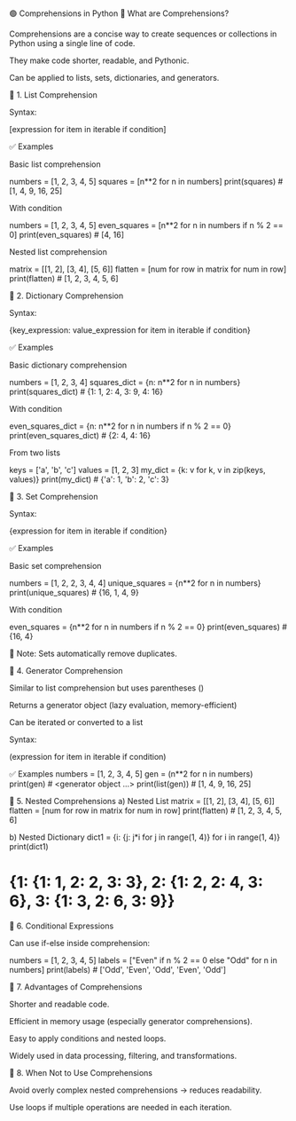 🟢 Comprehensions in Python
🧠 What are Comprehensions?

Comprehensions are a concise way to create sequences or collections in Python using a single line of code.

They make code shorter, readable, and Pythonic.

Can be applied to lists, sets, dictionaries, and generators.

🔹 1. List Comprehension

Syntax:

[expression for item in iterable if condition]

✅ Examples

Basic list comprehension

numbers = [1, 2, 3, 4, 5]
squares = [n**2 for n in numbers]
print(squares)  # [1, 4, 9, 16, 25]


With condition

numbers = [1, 2, 3, 4, 5]
even_squares = [n**2 for n in numbers if n % 2 == 0]
print(even_squares)  # [4, 16]


Nested list comprehension

matrix = [[1, 2], [3, 4], [5, 6]]
flatten = [num for row in matrix for num in row]
print(flatten)  # [1, 2, 3, 4, 5, 6]

🔹 2. Dictionary Comprehension

Syntax:

{key_expression: value_expression for item in iterable if condition}

✅ Examples

Basic dictionary comprehension

numbers = [1, 2, 3, 4]
squares_dict = {n: n**2 for n in numbers}
print(squares_dict)  # {1: 1, 2: 4, 3: 9, 4: 16}


With condition

even_squares_dict = {n: n**2 for n in numbers if n % 2 == 0}
print(even_squares_dict)  # {2: 4, 4: 16}


From two lists

keys = ['a', 'b', 'c']
values = [1, 2, 3]
my_dict = {k: v for k, v in zip(keys, values)}
print(my_dict)  # {'a': 1, 'b': 2, 'c': 3}

🔹 3. Set Comprehension

Syntax:

{expression for item in iterable if condition}

✅ Examples

Basic set comprehension

numbers = [1, 2, 2, 3, 4, 4]
unique_squares = {n**2 for n in numbers}
print(unique_squares)  # {16, 1, 4, 9}


With condition

even_squares = {n**2 for n in numbers if n % 2 == 0}
print(even_squares)  # {16, 4}


🔹 Note: Sets automatically remove duplicates.

🔹 4. Generator Comprehension

Similar to list comprehension but uses parentheses ()

Returns a generator object (lazy evaluation, memory-efficient)

Can be iterated or converted to a list

Syntax:

(expression for item in iterable if condition)

✅ Examples
numbers = [1, 2, 3, 4, 5]
gen = (n**2 for n in numbers)
print(gen)         # <generator object ...>
print(list(gen))   # [1, 4, 9, 16, 25]

🔹 5. Nested Comprehensions
a) Nested List
matrix = [[1, 2], [3, 4], [5, 6]]
flatten = [num for row in matrix for num in row]
print(flatten)  # [1, 2, 3, 4, 5, 6]

b) Nested Dictionary
dict1 = {i: {j: j*i for j in range(1, 4)} for i in range(1, 4)}
print(dict1)
# {1: {1: 1, 2: 2, 3: 3}, 2: {1: 2, 2: 4, 3: 6}, 3: {1: 3, 2: 6, 3: 9}}

🔹 6. Conditional Expressions

Can use if-else inside comprehension:

numbers = [1, 2, 3, 4, 5]
labels = ["Even" if n % 2 == 0 else "Odd" for n in numbers]
print(labels)  # ['Odd', 'Even', 'Odd', 'Even', 'Odd']

🔹 7. Advantages of Comprehensions

Shorter and readable code.

Efficient in memory usage (especially generator comprehensions).

Easy to apply conditions and nested loops.

Widely used in data processing, filtering, and transformations.

🔹 8. When Not to Use Comprehensions

Avoid overly complex nested comprehensions → reduces readability.

Use loops if multiple operations are needed in each iteration.